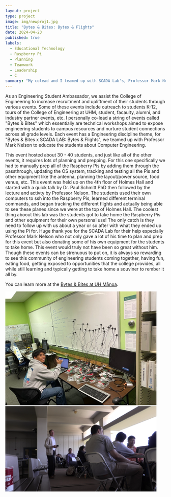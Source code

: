 ```yaml
---
layout: project
type: project
image: img/newproj1.jpg
title: "Bytes & Bites: Bytes & Flights"
date: 2024-04-23
published: true
labels:
  - Educational Technology
  - Raspberry Pi
  - Planning
  - Teamwork
  - Leadership
  - C
summary: "My colead and I teamed up with SCADA Lab's, Professor Mark Nelson, to create an interactive event for Engineering students by having them track airplanes using Raspberry Pis and teach them more about Computer Engineering."
---
```


As an Engineering Student Ambassador, we assist the College of Engineering to increase recruitment and upliftment of their students through various events. Some of these events include outreach to students K-12, tours of the College of Engineering at UHM, student, facaulty, alumni, and industry partner events, etc. I personally co-lead a string of events called "Bytes & Bites" which essentially are technical workshops aimed to expose engineering students to campus resources and nurture student connections across all grade levels. Each event has a Engineering discipline theme, for "Bytes & Bites x SCADA LAB: Bytes & Flights", we teamed up with Professor Mark Nelson to educate the students about Computer Engineering.

This event hosted about 30 - 40 students, and just like all of the other events, it requires lots of planning and prepping. For this one specifically we had to manually prep all of the Raspberry Pis by adding them through the passthrough, updating the OS system, tracking and testing all the Pis and other equipment like the antenna, planning the layout/power source, food venue, etc. This event was held up on the 4th floor of Holmes Hall and started with a quick talk by Dr. Paul Schmitt PhD then followed by the lecture and activty by Professor Nelson. The students used their own computers to ssh into the Raspberry Pis, learned different terminal commands, and began tracking the different flights and actually being able to see these planes since we were at the top of Holmes Hall. The coolest thing aboout this lab was the students got to take home the Raspberry Pis and other equipment for their own personal use! The only catch is they need to follow up with us about a year or so after with what they ended up using the Pi for. Huge thank you for the SCADA Lab for their help especially Professor Mark Nelson who not only gave a lot of his time to plan and prep for this event but also donating some of his own equipment for the students to take home. This event would truly not have been so great without him. Though these events can be strenuous to put on, it is always so rewarding to see this community of engineering students coming together, having fun, eating food, getting exposed to opportunities that the college provides, all while still learning and typically getting to take home a souviner to rember it all by.

You can learn more at the [Bytes & Bites at UH Mānoa](https://www.eng.hawaii.edu/students/current-students/student-programs/esa/bytes-and-bites/).

<img src="../img/IMG_1353.jpeg" width = "475px"> <img src="../img/BytesnBites6.png" width="475px" >
